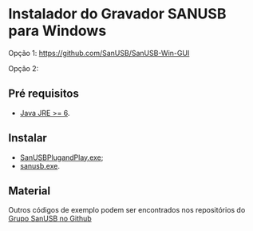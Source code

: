  
# Instalador do Gravador SANUSB para Windows

Opção 1:
https://github.com/SanUSB/SanUSB-Win-GUI

Opção 2:
## Pré requisitos

 * [Java JRE >= 6](https://www.java.com/pt_BR/download/).

## Instalar

* [SanUSBPlugandPlay.exe](https://github.com/SanUSB-grupo/Gravador-Windows/raw/master/SanUSBPlugandPlay.exe);
* [sanusb.exe](https://github.com/SanUSB-grupo/Gravador-Windows/raw/master/sanusb.exe).

## Material

Outros códigos de exemplo podem ser encontrados nos repositórios do [Grupo SanUSB no Github](https://github.com/SanUSB-grupo)
